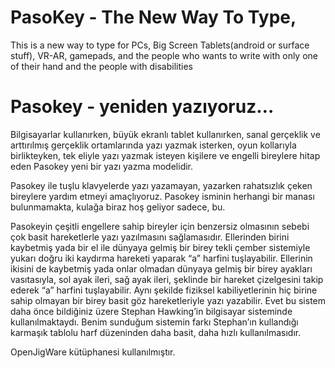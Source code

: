 # PasoKey - The New Way To Type,
This is a new way to type for PCs, Big Screen Tablets(android or surface stuff), VR-AR, gamepads, and the people who wants to write with only one of their hand and the people with disabilities

# Pasokey - yeniden yazıyoruz…

Bilgisayarlar kullanırken, büyük ekranlı tablet kullanırken, sanal gerçeklik ve arttırılmış gerçeklik ortamlarında yazı yazmak isterken, oyun kollarıyla birlikteyken, tek eliyle yazı yazmak isteyen kişilere ve engelli bireylere hitap eden Pasokey yeni bir yazı yazma modelidir.

Pasokey ile tuşlu klavyelerde yazı yazamayan, yazarken rahatsızlık çeken bireylere yardım etmeyi amaçlıyoruz. Pasokey isminin herhangi bir manası bulunmamakta, kulağa biraz hoş geliyor sadece, bu.

Pasokeyin çeşitli engellere sahip bireyler için benzersiz olmasının sebebi çok basit hareketlerle yazı yazılmasını sağlamasıdır. Ellerinden birini kaybetmiş yada bir el ile dünyaya gelmiş bir birey tekli çember sistemiyle yukarı doğru iki kaydırma hareketi yaparak “a” harfini tuşlayabilir. Ellerinin ikisini de kaybetmiş yada onlar olmadan dünyaya gelmiş bir birey ayakları vasıtasıyla, sol ayak ileri, sağ ayak ileri, şeklinde bir hareket çizelgesini takip ederek “a” harfini tuşlayabilir. Aynı şekilde fiziksel kabiliyetlerinin hiç birine sahip olmayan bir birey basit göz hareketleriyle yazı yazabilir. Evet bu sistem daha önce bildiğiniz üzere Stephan Hawking’in bilgisayar sisteminde kullanılmaktaydı. Benim sunduğum sistemin farkı Stephan’ın kullandığı karmaşık tablolu harf düzeninden daha basit, daha hızlı kullanılmasıdır.

OpenJigWare kütüphanesi kullanılmıştır.

